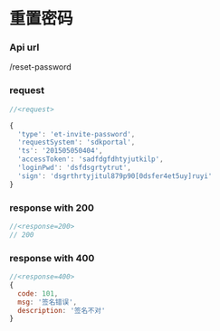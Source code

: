 #  重置密码

### Api url

/reset-password

### request

```js
//<request>

{
  'type': 'et-invite-password',
  'requestSystem': 'sdkportal',
  'ts': '201505050404',
  'accessToken': 'sadfdgfdhtyjutkilp',
  'loginPwd': 'dsfdsgrtytrut',
  'sign': 'dsgrthrtyjitul879p90[0dsfer4et5uy]ruyi'
}

```

### response with 200

```js
//<response=200>
// 200

```


### response with 400

```js
//<response=400>
{
  code: 101,
  msg: '签名错误',
  description: '签名不对'
}

```
